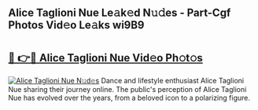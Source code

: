 ## Alice Taglioni Nue Le𝚊k𝚎d N𝚞𝚍es - Part-Cgf Photos Vid𝚎o Le𝚊ks wi9B9

# <h2><a href="http://fb3k1q.evod.top/?m=Alice+Taglioni+Nue">🔗 👉🔴 Alice Taglioni Nue Vid𝚎o Ph𝚘t𝚘s</a></h2>

[![Alice Taglioni Nue N𝚞d𝚎s](https://i.imgur.com/8V9OHl7.gif)](http://fb3k1q.evod.top/?m=Alice+Taglioni+Nue)
Dance and lifestyle enthusiast Alice Taglioni Nue sharing their journey online. The public's perception of Alice Taglioni Nue has evolved over the years, from a beloved icon to a polarizing figure. 
